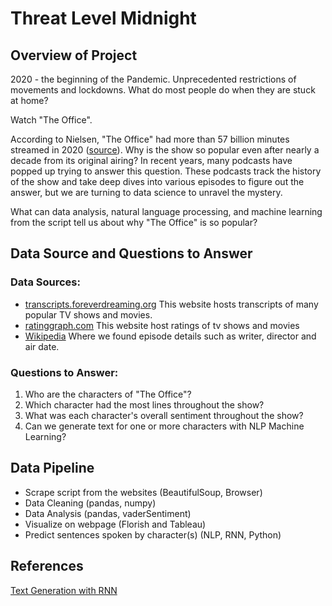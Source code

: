 
# Threat Level Midnight

## Overview of Project
2020 - the beginning of the Pandemic. Unprecedented restrictions of movements and lockdowns. What do most people do when they are stuck at home? 

Watch "The Office". 

According to Nielsen, "The Office" had more than 57 billion minutes streamed in 2020 ([source](https://www.nielsen.com/us/en/insights/article/2021/tops-of-2020-nielsen-streaming-unwrapped/)). Why is the show so popular even after nearly a decade from its original airing? In recent years, many podcasts have popped up trying to answer this question. These podcasts track the history of the show and take deep dives into various episodes to figure out the answer, but we are turning to data science to unravel the mystery.

What can data analysis, natural language processing, and machine learning from the script tell us about why "The Office" is so popular?

## Data Source and Questions to Answer
### Data Sources: 
- [transcripts.foreverdreaming.org](https://transcripts.foreverdreaming.org/viewtopic.php?f=574&t=25301&sid=55341a4d23dec85533d960b6ff9edc2a)
This website hosts transcripts of many popular TV shows and movies.
- [ratinggraph.com](https://www.ratingraph.com/tv-shows/the-office-ratings-17546/#episodes) This website host ratings of tv shows and movies 
- [Wikipedia](https://en.wikipedia.org/wiki/The_Office_(American_TV_series)) Where we found episode details such as writer, director and air date.

### Questions to Answer:
1) Who are the characters of "The Office"?   
2) Which character had the most lines throughout the show?
3) What was each character's overall sentiment throughout the show?   
4) Can we generate text for one or more characters with NLP Machine Learning?

## Data Pipeline
- Scrape script from the websites (BeautifulSoup, Browser)
- Data Cleaning (pandas, numpy)
- Data Analysis (pandas, vaderSentiment)
- Visualize on webpage (Florish and Tableau)
- Predict sentences spoken by character(s) (NLP, RNN, Python)



## References
[Text Generation with RNN](https://www.tensorflow.org/text/tutorials/text_generation)

